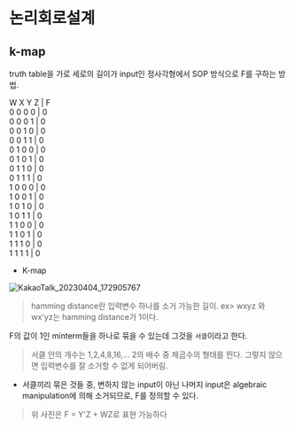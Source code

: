 # 논리회로설계

## k-map

truth table을 가로 세로의 길이가 input인 정사각형에서 SOP 방식으로 F를 구하는 방법.

W X Y Z | F<br>
0 0 0 0  | 0<br>
0 0 0 1  | 0<br>
0 0 1 0  | 0<br>
0 0 1 1  | 0<br>
0 1 0 0  | 0<br>
0 1 0 1  | 0<br>
0 1 1 0  | 0<br>
0 1 1 1  | 0<br>
1 0 0 0  | 0<br>
1 0 0 1  | 0<br>
1 0 1 0  | 0<br>
1 0 1 1  | 0<br>
1 1 0 0  | 0<br>
1 1 0 1  | 0<br>
1 1 1 0  | 0<br>
1 1 1 1  | 0<br>

- K-map

![KakaoTalk_20230404_172905767](https://user-images.githubusercontent.com/65989284/231797255-3d2925fc-2173-4562-be7f-cff5ec90b8be.jpg)

> hamming distance란 입력변수 하나를 소거 가능한 길이.
> ex> wxyz 와 wx'yz는 hamming distance가 1이다.

F의 값이 1인 minterm들을 하나로 묶을 수 있는데 그것을 `서클`이라고 한다. 

> 서클 안의 개수는 1,2,4,8,16,... 2의 배수 중 제곱수의 형태를 띈다. 
> 그렇지 않으면 입력변수를 잘 소거할 수 없게 되어버림. 

* 서클끼리 묶은 것들 중, 변하지 않는 input이 아닌 나머지 input은 algebraic manipulation에 의해 소거되므로,
F를 정의할 수 있다.

> 위 사진은 F = Y'Z + WZ로 표현 가능하다


